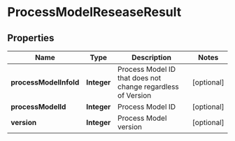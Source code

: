 
# ProcessModelReseaseResult

## Properties
Name | Type | Description | Notes
------------ | ------------- | ------------- | -------------
**processModelInfoId** | **Integer** | Process Model ID that does not change regardless of Version |  [optional]
**processModelId** | **Integer** | Process Model ID |  [optional]
**version** | **Integer** | Process Model version |  [optional]




